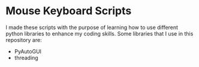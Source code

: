 # Mouse Keyboard Scripts

I made these scripts with the purpose of learning how to use different
python libraries to enhance my coding skills. Some libraries that
I use in this repository are:

- PyAutoGUI
- threading
